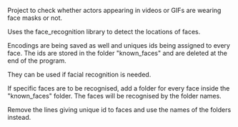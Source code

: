 Project to check whether actors appearing in videos or GIFs are wearing face masks or not.

Uses the face_recognition library to detect the locations of faces.

Encodings are being saved as well and uniques ids being assigned to every face. The ids are stored in the folder "known_faces" and are deleted at the end of the program.

They can be used if facial recognition is needed. 

If specific faces are to be recognised, add a folder for every face inside the "known_faces" folder. The faces will be recognised by the folder names.

Remove the lines giving unique id to faces and use the names of the folders instead.
